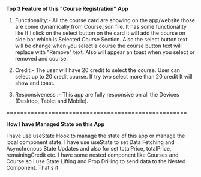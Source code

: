 **Top 3 Feature of this "Course Registration" App**

1. Functionality:-
All the course card are showing on the app/website those are come dynamically from Course.json file.
It has some functionality like If I click on the select button on the card it will add the course on side bar which is Selected Course Section.
Also the select button text will be change when you select a course the course button text will replace with "Remove" text.
Also will appear an toast when you select or removed and course.

2. Credit:-
The user will have 20 credit to select the course. User can select up to 20 credit course. 
If try two select more than 20 credit It will show and toast.

3. Responsiveness :-
This app are fully responsive on all the Devices (Desktop, Tablet and Mobile).


====================================================

**How I have Managed State on this App**

I have use useState Hook to manage the state of this app or manage the local component state.
I have use  useState to set Data Fetching and Asynchronous State Updates and also for set totalPrice, totalPrice, remainingCredit etc.
I have some nested component like Courses and Course so I use  State Lifting and Prop Drilling to send data to the Nested Component.
That's it



